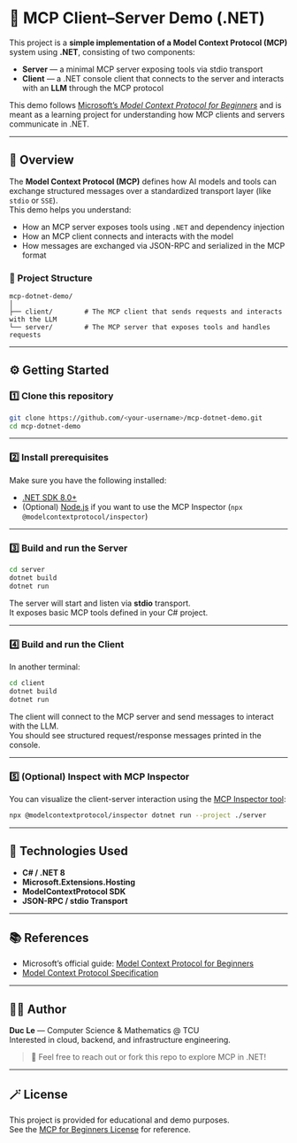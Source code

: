 # 🧩 MCP Client–Server Demo (.NET)

This project is a **simple implementation of a Model Context Protocol (MCP)** system using **.NET**, consisting of two components:

- **Server** — a minimal MCP server exposing tools via stdio transport  
- **Client** — a .NET console client that connects to the server and interacts with an **LLM** through the MCP protocol

This demo follows [Microsoft’s *Model Context Protocol for Beginners*](https://github.com/microsoft/mcp-for-beginners) and is meant as a learning project for understanding how MCP clients and servers communicate in .NET.

---

## 🧠 Overview

The **Model Context Protocol (MCP)** defines how AI models and tools can exchange structured messages over a standardized transport layer (like `stdio` or `SSE`).  
This demo helps you understand:
- How an MCP server exposes tools using `.NET` and dependency injection  
- How an MCP client connects and interacts with the model  
- How messages are exchanged via JSON-RPC and serialized in the MCP format  

### 📁 Project Structure
```
mcp-dotnet-demo/
│
├── client/        # The MCP client that sends requests and interacts with the LLM
└── server/        # The MCP server that exposes tools and handles requests
```

---

## ⚙️ Getting Started

### 1️⃣ Clone this repository
```bash
git clone https://github.com/<your-username>/mcp-dotnet-demo.git
cd mcp-dotnet-demo
```

---

### 2️⃣ Install prerequisites

Make sure you have the following installed:

- [.NET SDK 8.0+](https://dotnet.microsoft.com/en-us/download)
- (Optional) [Node.js](https://nodejs.org/) if you want to use the MCP Inspector (`npx @modelcontextprotocol/inspector`)

---

### 3️⃣ Build and run the **Server**
```bash
cd server
dotnet build
dotnet run
```

The server will start and listen via **stdio** transport.  
It exposes basic MCP tools defined in your C# project.

---

### 4️⃣ Build and run the **Client**
In another terminal:
```bash
cd client
dotnet build
dotnet run
```

The client will connect to the MCP server and send messages to interact with the LLM.  
You should see structured request/response messages printed in the console.

---

### 5️⃣ (Optional) Inspect with MCP Inspector
You can visualize the client-server interaction using the [MCP Inspector tool](https://www.npmjs.com/package/@modelcontextprotocol/inspector):

```bash
npx @modelcontextprotocol/inspector dotnet run --project ./server
```

---

## 🧰 Technologies Used

- **C# / .NET 8**
- **Microsoft.Extensions.Hosting**
- **ModelContextProtocol SDK**
- **JSON-RPC / stdio Transport**

---

## 📚 References

- Microsoft’s official guide: [Model Context Protocol for Beginners](https://github.com/microsoft/mcp-for-beginners)
- [Model Context Protocol Specification](https://github.com/modelcontextprotocol/specification)

---

## 🧑‍💻 Author

**Duc Le** — Computer Science & Mathematics @ TCU  
Interested in cloud, backend, and infrastructure engineering.  
> 💬 Feel free to reach out or fork this repo to explore MCP in .NET!

---

## 🪄 License

This project is provided for educational and demo purposes.  
See the [MCP for Beginners License](https://github.com/microsoft/mcp-for-beginners/blob/main/LICENSE) for reference.
